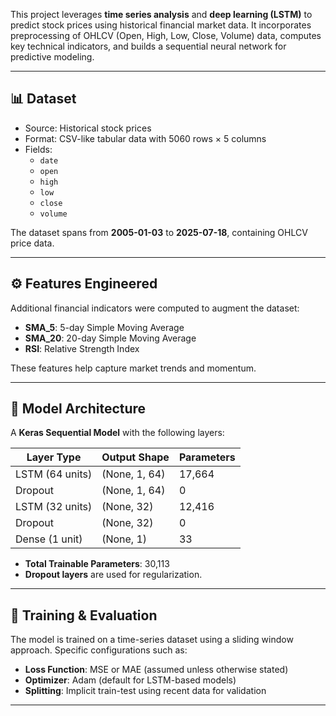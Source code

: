 This project leverages **time series analysis** and **deep learning (LSTM)** to predict stock prices using historical financial market data. It incorporates preprocessing of OHLCV (Open, High, Low, Close, Volume) data, computes key technical indicators, and builds a sequential neural network for predictive modeling.

---

## 📊 Dataset

- Source: Historical stock prices  
- Format: CSV-like tabular data with 5060 rows × 5 columns  
- Fields:
  - `date`
  - `open`
  - `high`
  - `low`
  - `close`
  - `volume`

The dataset spans from **2005-01-03** to **2025-07-18**, containing OHLCV price data.

---

## ⚙️ Features Engineered

Additional financial indicators were computed to augment the dataset:
- **SMA_5**: 5-day Simple Moving Average
- **SMA_20**: 20-day Simple Moving Average
- **RSI**: Relative Strength Index

These features help capture market trends and momentum.

---

## 🧠 Model Architecture

A **Keras Sequential Model** with the following layers:

| Layer Type | Output Shape | Parameters |
|------------|--------------|------------|
| LSTM (64 units)   | (None, 1, 64) | 17,664 |
| Dropout           | (None, 1, 64) | 0 |
| LSTM (32 units)   | (None, 32)    | 12,416 |
| Dropout           | (None, 32)    | 0 |
| Dense (1 unit)    | (None, 1)     | 33 |

- **Total Trainable Parameters**: 30,113  
- **Dropout layers** are used for regularization.

---

## 🧪 Training & Evaluation

The model is trained on a time-series dataset using a sliding window approach. Specific configurations such as:
- **Loss Function**: MSE or MAE (assumed unless otherwise stated)
- **Optimizer**: Adam (default for LSTM-based models)
- **Splitting**: Implicit train-test using recent data for validation

---

